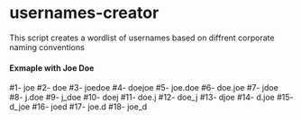 # usernames-creator
This script creates a wordlist of usernames based on diffrent corporate naming conventions

#### Exmaple with Joe Doe
#1-  joe
#2-  doe
#3-  joedoe
#4-  doejoe
#5-  joe.doe
#6-  doe.joe
#7-  jdoe
#8-  j.doe
#9-  j_doe
#10- doej
#11- doe.j
#12- doe_j
#13- djoe
#14- d.joe
#15- d_joe
#16- joed
#17- joe.d
#18- joe_d

